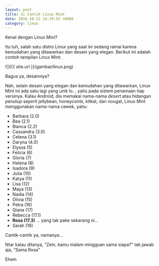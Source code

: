 ```yaml
---
layout: post
title: Si Cantik Linux Mint
date: 2016-10-12 14:29:52 +0800
category: linux
---
```


Kenal dengan Linux Mint?

Itu tuh, salah satu distro Linux yang saat ini sedang ramai karena kemudahan yang ditawarkan dan desain yang elegan. Berikut ini adalah contoh tampilan Linux Mint:

![]({{ site.url }}/gambar/linux.png)

<!-- more -->

Bagus ya, desainnya?

Nah, selain desain yang elegan dan kemudahan yang ditawarkan, Linux Mint ini ada satu lagi yang unik lo... yaitu pada sistem penamaan tiap versinya. Kalau Android, dia memakai nama-nama _desert_ atau hidangan penutup seperti jellybean, honeycomb, kitkat, dan nougat, Linux Mint menggunakan nama-nama cewek, yaitu:

* Barbara (2.0)
* Bea (2.1)
* Bianca (2.2)
* Cassandra (3.0)
* Celena (3.1)
* Daryna (4.0)
* Elyssa (5)
* Felicia (6)
* Gloria (7)
* Helena (8)
* Isadora (9)
* Julia (10)
* Katya (11)
* Lisa (12)
* Maya (13)
* Nadia (14)
* Olivia (15)
* Petra (16)
* Qiana (17)
* Rebecca (17.1)
* **Rosa (17.3)** ... yang tak pake sekarang ni...
* Sarah (18)

Cantik-cantik ya, namanya...

Ntar kalau ditanya, "Zein, kamu malam mingguan sama siapa?" tak jawab aja, "Sama Rosa"

Ehem
